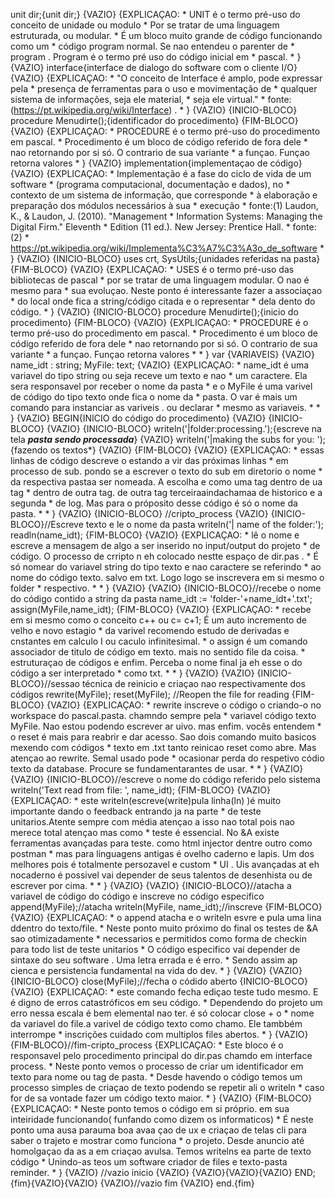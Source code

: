 unit dir;{unit dir;} {VAZIO} {EXPLICAÇAO: * UNIT é o termo pré-uso do conceito de unidade ou modulo * Por se tratar de uma linguagem estruturada, ou modular. * É um bloco muito grande de código funcionando como um * código program normal. Se nao entendeu o parenter de * program . Program é o termo pré uso do código inicial em * pascal. * } {VAZIO} interface{interface de dialogo do software com o cliente I/O} {VAZIO} {EXPLICAÇAO: * "O conceito de Interface é amplo, pode expressar pela * presença de ferramentas para o uso e movimentação de * qualquer sistema de informações, seja ele material, * seja ele virtual." * fonte: (https://pt.wikipedia.org/wiki/Interface) . * } {VAZIO} {INICIO-BLOCO} procedure Menudirte();{identificador do procedimento} {FIM-BLOCO} {VAZIO} {EXPLICAÇAO: * PROCEDURE é o termo pré-uso do procedimento em pascal. * Procedimento é um bloco de código referido de fora dele * nao retornando por si só. O contrario de sua variante * a funçao. Funçao retorna valores * } {VAZIO} implementation{implementaçao de código} {VAZIO} {EXPLICAÇAO: * Implementação é a fase do ciclo de vida de um software * (programa computacional, documentação e dados), no * contexto de um sistema de informação, que corresponde * à elaboração e preparação dos módulos necessários à sua * execução * fonte:(1) Laudon, K., & Laudon, J. (2010). "Management * Information Systems: Managing the Digital Firm." Eleventh * Edition (11 ed.). New Jersey: Prentice Hall. * fonte:(2) * https://pt.wikipedia.org/wiki/Implementa%C3%A7%C3%A3o_de_software * } {VAZIO} {INICIO-BLOCO} uses crt, SysUtils;{unidades referidas na pasta} {FIM-BLOCO} {VAZIO} {EXPLICAÇAO: * USES é o termo pré-uso das bibliotecas de pascal * por se tratar de uma linguagem modular. O nao é mesmo para * sua evoluçao. Neste ponto é interessante fazer a associaçao * do local onde fica a string/código citada e o representar * dela dento do código. * } {VAZIO} {INICIO-BLOCO} procedure Menudirte();{inicio do procedimento} {FIM-BLOCO} {VAZIO} {EXPLICAÇAO: * PROCEDURE é o termo pré-uso do procedimento em pascal. * Procedimento é um bloco de código referido de fora dele * nao retornando por si só. O contrario de sua variante * a funçao. Funçao retorna valores * * } var {VARIAVEIS} {VAZIO} name_idt : string; MyFile: text; {VAZIO} {EXPLICAÇAO: * name_idt é uma variavel do tipo string ou seja receve um texto e nao * um caractere. Ela sera responsavel por receber o nome da pasta * e o MyFile é uma varivel de código do tipo texto onde fica o nome da * pasta. O var é mais um comando para instanciar as variveis . ou declarar * mesmo as variaveis. * * } {VAZIO} BEGIN{INICIO do código do procedimento} {VAZIO} {INICIO-BLOCO} {VAZIO} {INICIO-BLOCO} writeln('|folder:processing.');{escreve na tela ***pasta sendo processada***} {VAZIO} writeln('|making the subs for you: ');{fazendo os textos*} {VAZIO} {FIM-BLOCO} {VAZIO} {EXPLICAÇAO: * essas linhas de código descreve o estando a vir das próximas linhas * em processo de sub. pondo se a escrever o texto do sub em diretorio o nome * da respectiva pastaa ser nomeada. A escolha e como uma tag dentro de ua tag * dentro de outra tag. de outra tag terceiraaindachamaa de historico e a segunda * de log. Mas para o próposito desse código é só o nome da pasta. * * } {VAZIO} {INICIO-BLOCO} //cripto_process {VAZIO} {INICIO-BLOCO}//Escreve texto e le o nome da pasta writeln('| name of the folder:'); readln(name_idt); {FIM-BLOCO} {VAZIO} {EXPLICAÇAO: * lê o nome e escreve a mensagem de algo a ser inserido no input/output do projeto * de código. O processo de crripto n eh colocado nestte espaço de dir.pas . * É só nomear do variavel string do tipo texto e nao caractere se referindo * ao nome do código texto. salvo em txt. Logo logo se inscrevera em si mesmo o folder * respectivo. * * } {VAZIO} {VAZIO} {INICIO-BLOCO}//recebe o nome do código contido a string da pasta name_idt := 'folder-'+name_idt+'.txt'; assign(MyFile,name_idt); {FIM-BLOCO} {VAZIO} {EXPLICAÇAO: * recebe em si mesmo como o conceito c++ ou c= c+1; É um auto incremento de velho e novo estagio * da varivel recomendo estudo de derivadas e cnstantes em calculo I ou caculo infinitesimal. * o assign é um comando associador de titulo de código em texto. mais no sentido file da coisa. * estruturaçao de códigos e enfim. Perceba o nome final ja eh esse o do código a ser interpretado * como txt. * * } {VAZIO} {VAZIO} {INICIO-BLOCO}//sessao técnica de reinicio e criaçao nao respectivamente dos códigos rewrite(MyFile); reset(MyFile); //Reopen the file for reading {FIM-BLOCO} {VAZIO} {EXPLICAÇAO: * rewrite inscreve o código o criando-o no workspace do pascal.pasta. chamndo sempre pela * variavel código texto MyFile. Nao estou podendo escrever ar uivo. mas enfim. vocês entendem * o reset é mais para reabrir e dar acesso. Sao dois comando muito basicos mexendo com códigos * texto em .txt tanto reinicao reset como abre. Mas atençao ao rewrite. Semal usado pode * ocasionar perda do respetivo códio texto da database. Procure se fundamentarantes de usar. * * } {VAZIO} {VAZIO} {INICIO-BLOCO}//escreve o nome do código referido pelo sistema writeln('Text read from file: ', name_idt); {FIM-BLOCO} {VAZIO} {EXPLICAÇAO: * este writeln(escreve(write)pula linha(ln) )é muito importante dando o feedback entrando ja na parte * de teste unitarios.Atente sempre com média atençao a isso nao total pois nao merece total atençao mas como * teste é essencial. No &A existe ferramentas avançadas para teste. como html injector dentre outro como postman * mas para linguagens antigas é ovelho caderno e lapis. Um dos melhores pois é totalmente persozavel e custom * UI . Uis avançadas at eh nocaderno é possivel vai depender de seus talentos de desenhista ou de escrever por cima. * * } {VAZIO} {VAZIO} {INICIO-BLOCO}//atacha a variavel de código do código e inscreve no código especifico append(MyFile);//atacha writeln(MyFile, name_idt);//inscreve {FIM-BLOCO} {VAZIO} {EXPLICAÇAO: * o append atacha e o writeln esvre e pula uma lina ddentro do texto/file. * Neste ponto muito próximo do final os testes de &A sao otimizadamente * necessarios e permitidos como forma de checkin para todo list de teste unitarios * O código especifico vai depender de sintaxe do seu software . Uma letra errada e é erro. * Sendo assim ap cienca e persistencia fundamental na vida do dev. * } {VAZIO} {VAZIO} {INICIO-BLOCO} close(MyFile);//fecha o códido aberto {INICIO-BLOCO} {VAZIO} {EXPLICAÇAO: * este comando fecha ediçao teste tudo mesmo. E é digno de erros catastróficos em seu código. * Dependendo do projeto um erro nessa escala é bem elemental nao ter. é só colocar close + o * nome da variavel do file.a varivel de código texto como chamo. Ele tambbém interrompe * inscrições cuidado com multiplos files abertos. * } {VAZIO} {FIM-BLOCO}//fim-cripto_process {EXPLICAÇAO: * Este bloco é o responsavel pelo procedimento principal do dir.pas chamdo em interface process. * Neste ponto vemos o processo de criar um identificador em texto para nome ou tag de pasta. * Desde havendo o código temos um processo simples de criaçao de texto podendo se repetir ali o writeln * caso for de sa vontade fazer um código texto maior. * } {VAZIO} {FIM-BLOCO} {EXPLICAÇAO: * Neste ponto temos o código em si próprio. em sua inteiridade funcionando( funfando como dizem os informaticos) * É neste ponto uma ausa parauma boa avaa çao de ux e criaçao de telas cli para saber o trajeto e mostrar como funciona * o projeto. Desde anuncio até homolgaçao da as a em criaçao avulsa. Temos writelns ea parte de texto código * Unindo-as teos um software criador de files e texto-pasta reminder. * } {VAZIO} //vazio inicio {VAZIO} {VAZIO}{VAZIO}{VAZIO} END;{fim}{VAZIO}{VAZIO} {VAZIO}//vazio fim {VAZIO} end.{fim}
